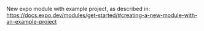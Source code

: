 New expo module with example project, as described in: https://docs.expo.dev/modules/get-started/#creating-a-new-module-with-an-example-project